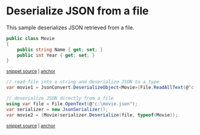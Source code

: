 # Deserialize JSON from a file

This sample deserializes JSON retrieved from a file.

<!-- snippet: DeserializeWithJsonSerializerFromFileTypes -->
<a id='snippet-deserializewithjsonserializerfromfiletypes'></a>
```cs
public class Movie
{
    public string Name { get; set; }
    public int Year { get; set; }
}
```
<sup><a href='/Src/Tests/Documentation/Samples/Serializer/DeserializeWithJsonSerializerFromFile.cs#L32-L38' title='Snippet source file'>snippet source</a> | <a href='#snippet-deserializewithjsonserializerfromfiletypes' title='Start of snippet'>anchor</a></sup>
<!-- endSnippet -->

<!-- snippet: DeserializeWithJsonSerializerFromFileUsage -->
<a id='snippet-deserializewithjsonserializerfromfileusage'></a>
```cs
// read file into a string and deserialize JSON to a type
var movie1 = JsonConvert.DeserializeObject<Movie>(File.ReadAllText(@"c:\movie.json"));

// deserialize JSON directly from a file
using var file = File.OpenText(@"c:\movie.json");
var serializer = new JsonSerializer();
var movie2 = (Movie)serializer.Deserialize(file, typeof(Movie));
```
<sup><a href='/Src/Tests/Documentation/Samples/Serializer/DeserializeWithJsonSerializerFromFile.cs#L43-L52' title='Snippet source file'>snippet source</a> | <a href='#snippet-deserializewithjsonserializerfromfileusage' title='Start of snippet'>anchor</a></sup>
<!-- endSnippet -->
